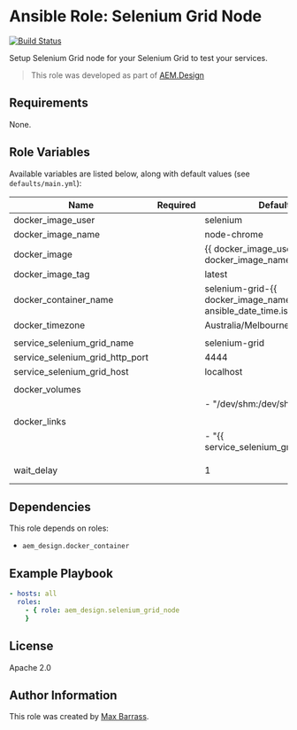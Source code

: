 # Ansible Role: Selenium Grid Node

[![Build Status](https://travis-ci.org/aem-design/ansible-role-selenium-grid-node.svg?branch=master)](https://travis-ci.org/aem-design/ansible-role-selenium-grid-node)

Setup Selenium Grid node for your Selenium Grid to test your services.
> This role was developed as part of
> [AEM.Design](http://aem.design/)

## Requirements

None.

## Role Variables

Available variables are listed below, along with default values (see `defaults/main.yml`):

| Name                            	| Required 	| Default                                                                               	| Notes                            	|
|---------------------------------	|----------	|---------------------------------------------------------------------------------------	|----------------------------------	|
| docker_image_user               	|          	| selenium                                                                              	|                                  	|
| docker_image_name               	|          	| node-chrome                                                                           	|                                  	|
| docker_image                    	|          	| {{ docker_image_user }}/{{ docker_image_name }}                                       	|                                  	|
| docker_image_tag                	|          	| latest                                                                                	|                                  	|
| docker_container_name           	|          	| selenium-grid-{{ docker_image_name }}-{{ ansible_date_time.iso8601_micro | to_uuid }} 	|                                  	|
| docker_timezone                 	|          	| Australia/Melbourne                                                                   	|                                  	|
|                                 	|          	|                                                                                       	|                                  	|
| service_selenium_grid_name      	|          	| selenium-grid                                                                         	|                                  	|
| service_selenium_grid_http_port 	|          	| 4444                                                                                  	|                                  	|
| service_selenium_grid_host      	|          	| localhost                                                                             	|                                  	|
|                                 	|          	|                                                                                       	|                                  	|
| docker_volumes                  	|          	|                                                                                       	|                                  	|
|                                 	|          	| - "/dev/shm:/dev/shm"                                                                 	|                                  	|
|                                 	|          	|                                                                                       	|                                  	|
| docker_links                    	|          	|                                                                                       	|                                  	|
|                                 	|          	| - "{{ service_selenium_grid_name | default('selenium-grid') }}:hub"                   	|                                  	|
|                                 	|          	|                                                                                       	|                                  	|
| wait_delay                      	|          	| 1                                                                                     	| how long to wait between retries 	|

## Dependencies

This role depends on roles:
 
- `aem_design.docker_container`

## Example Playbook

```yaml
- hosts: all
  roles:
    - { role: aem_design.selenium_grid_node
    }
```

## License

Apache 2.0

## Author Information

This role was created by [Max Barrass](https://aem.design/).